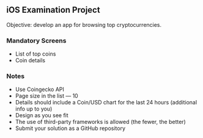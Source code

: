 ## iOS Examination Project
Objective: develop an app for browsing top cryptocurrencies.

### Mandatory Screens
- List of top coins
- Coin details

### Notes
- Use Coingecko API
- Page size in the list — 10
- Details should include a Coin/USD chart for the last 24 hours (additional info up to you)
- Design as you see fit
- The use of third-party frameworks is allowed (the fewer, the better)
- Submit your solution as a GitHub repository
